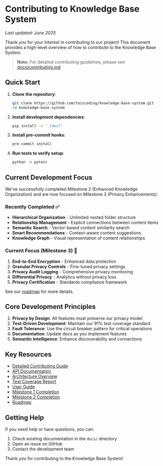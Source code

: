 # Contributing to Knowledge Base System

*Last updated: June 2025*

Thank you for your interest in contributing to our project! This document provides a high-level overview of how to contribute to the Knowledge Base System.

> **Note:** For detailed contributing guidelines, please see [docs/contributing.md](docs/contributing.md).

## Quick Start

1. **Clone the repository**:
   ```bash
   git clone https://github.com/taiscoding/knowledge-base-system.git
   cd knowledge-base-system
   ```

2. **Install development dependencies**:
   ```bash
   pip install -e ".[dev]"
   ```

3. **Install pre-commit hooks**:
   ```bash
   pre-commit install
   ```

4. **Run tests to verify setup**:
   ```bash
   python -m pytest
   ```

## Current Development Focus

We've successfully completed Milestone 2 (Enhanced Knowledge Organization) and are now focused on Milestone 3 (Privacy Enhancements):

### Recently Completed ✅
- **Hierarchical Organization** - Unlimited nested folder structure
- **Relationship Management** - Explicit connections between content items  
- **Semantic Search** - Vector-based content similarity search
- **Smart Recommendations** - Context-aware content suggestions
- **Knowledge Graph** - Visual representation of content relationships

### Current Focus (Milestone 3) 🔄
1. **End-to-End Encryption** - Enhanced data protection
2. **Granular Privacy Controls** - Fine-tuned privacy settings
3. **Privacy Audit Logging** - Comprehensive privacy monitoring
4. **Differential Privacy** - Analytics without privacy loss
5. **Privacy Certification** - Standards compliance framework

See our [roadmap](docs/roadmap.md) for more details.

## Core Development Principles

1. **Privacy by Design**: All features must preserve our privacy model
2. **Test-Driven Development**: Maintain our 91% test coverage standard
3. **Fault Tolerance**: Use the circuit breaker pattern for critical operations
4. **Documentation**: Update docs as you implement features
5. **Semantic Intelligence**: Enhance discoverability and connections

## Key Resources

- [Detailed Contributing Guide](docs/contributing.md)
- [API Documentation](docs/api.md)
- [Architecture Overview](docs/architecture.md)
- [Test Coverage Report](docs/test_coverage.md)
- [User Guide](docs/user_guide.md)
- [Milestone 1 Completion](development/records/MILESTONE_1_COMPLETION.md)
- [Milestone 2 Completion](development/records/MILESTONE_2_COMPLETION.md)
- [Roadmap](docs/roadmap.md)

## Getting Help

If you need help or have questions, you can:

1. Check existing documentation in the `docs/` directory
2. Open an issue on GitHub
3. Contact the development team

Thank you for contributing to the Knowledge Base System! 